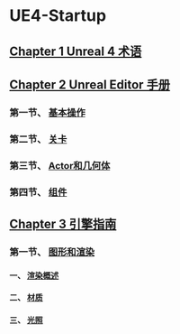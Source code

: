 # UE4-Startup

## [Chapter 1 Unreal 4 术语](https://github.com/Yiwozai/UE4-Startup/blob/master/chapter%201.md)

## [Chapter 2 Unreal Editor 手册](https://github.com/Yiwozai/UE4-Startup/blob/master/chapter%202.md)
### 第一节、 [基本操作](https://github.com/Yiwozai/UE4-Startup/blob/master/chapter%202.md#基本操作)
### 第二节、 [关卡](https://github.com/Yiwozai/UE4-Startup/blob/master/chapter%202.md#关卡)
### 第三节、 [Actor和几何体](https://github.com/Yiwozai/UE4-Startup/blob/master/chapter%202.md#Actor和几何体)
### 第四节、 [组件](https://github.com/Yiwozai/UE4-Startup/blob/master/chapter%202.md#组件)


## [Chapter 3 引擎指南](https://github.com/Yiwozai/UE4-Startup/blob/master/chapter%203-1.md)
### 第一节、 [图形和渲染](https://github.com/Yiwozai/UE4-Startup/blob/master/chapter%203-1.md#图形和渲染)
#### 一、 [渲染概述](https://github.com/Yiwozai/UE4-Startup/blob/master/chapter%203-1.md#渲染概述)
#### 二、 [材质](https://github.com/Yiwozai/UE4-Startup/blob/master/chapter%203-1.md#材质)
#### 三、 [光照](https://github.com/Yiwozai/UE4-Startup/blob/master/chapter%203-2.md#光照)
